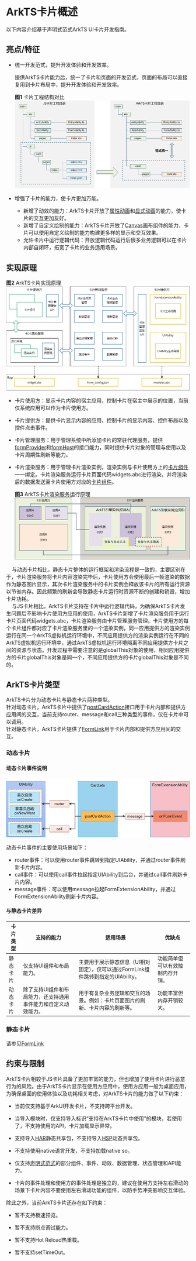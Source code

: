 # ArkTS卡片概述
以下内容介绍基于声明式范式ArkTS UI卡片开发指南。

## 亮点/特征
- 统一开发范式，提升开发体验和开发效率。

  提供ArkTS卡片能力后，统一了卡片和页面的开发范式，页面的布局可以直接复用到卡片布局中，提升开发体验和开发效率。

  **图1** 卡片工程结构对比  
  ![WidgetProject](figures/WidgetProject.png)

- 增强了卡片的能力，使卡片更加万能。
    - 新增了动效的能力：ArkTS卡片开放了[属性动画](../reference/apis-arkui/arkui-ts/ts-animatorproperty.md)和[显式动画](../reference/apis-arkui/arkui-ts/ts-explicit-animation.md)的能力，使卡片的交互更加友好。
    - 新增了自定义绘制的能力：ArkTS卡片开放了[Canvas](../reference/apis-arkui/arkui-ts/ts-components-canvas-canvas.md)画布组件的能力，卡片可以使用自定义绘制的能力构建更多样的显示和交互效果。
    - 允许卡片中运行逻辑代码：开放逻辑代码运行后很多业务逻辑可以在卡片内部自闭环，拓宽了卡片的业务适用场景。



## 实现原理
**图2** ArkTS卡片实现原理  
![WidgetPrinciple](figures/WidgetPrinciple.png)

- 卡片使用方：显示卡片内容的宿主应用，控制卡片在宿主中展示的位置，当前仅系统应用可以作为卡片使用方。

- 卡片提供方：提供卡片显示内容的应用，控制卡片的显示内容、控件布局以及控件点击事件。

- 卡片管理服务：用于管理系统中所添加卡片的常驻代理服务，提供[formProvider](../reference/apis-form-kit/js-apis-app-form-formProvider.md)<!--Del-->和[formHost](../reference/apis-form-kit/js-apis-app-form-formHost-sys.md)<!--DelEnd-->的接口能力，同时提供卡片对象的管理与使用以及卡片周期性刷新等能力。

- 卡片渲染服务：用于管理卡片渲染实例，渲染实例与卡片使用方上的<!--Del-->[<!--DelEnd-->卡片组件<!--Del-->](../reference/apis-arkui/arkui-ts/ts-basic-components-formcomponent-sys.md)<!--DelEnd-->一一绑定。卡片渲染服务运行卡片页面代码widgets.abc进行渲染，并将渲染后的数据发送至卡片使用方对应的<!--Del-->[<!--DelEnd-->卡片组件<!--Del-->](../reference/apis-arkui/arkui-ts/ts-basic-components-formcomponent-sys.md)<!--DelEnd-->。

  **图3** ArkTS卡片渲染服务运行原理  
  ![WidgetRender](figures/WidgetRender.png)

&nbsp;&nbsp;&nbsp;&nbsp;与动态卡片相比，静态卡片整体的运行框架和渲染流程是一致的，主要区别在于，卡片渲染服务将卡片内容渲染完毕后，卡片使用方会使用最后一帧渲染的数据作为静态图片显示，其次卡片渲染服务中的卡片实例会释放该卡片的所有运行资源以节省内存。因此频繁的刷新会导致静态卡片运行时资源不断的创建和销毁，增加卡片功耗。<br/>
&nbsp;&nbsp;&nbsp;&nbsp;与JS卡片相比，ArkTS卡片支持在卡片中运行逻辑代码，为确保ArkTS卡片发生问题后不影响卡片使用方应用的使用，ArkTS卡片新增了卡片渲染服务用于运行卡片页面代码widgets.abc，卡片渲染服务由卡片管理服务管理。卡片使用方的每个卡片组件都对应了卡片渲染服务里的一个渲染实例，同一应用提供方的渲染实例运行在同一个ArkTS虚拟机运行环境中，不同应用提供方的渲染实例运行在不同的ArkTS虚拟机运行环境中，通过ArkTS虚拟机运行环境隔离不同应用提供方卡片之间的资源与状态。开发过程中需要注意的是globalThis对象的使用，相同应用提供方的卡片globalThis对象是同一个，不同应用提供方的卡片globalThis对象是不同的。


## ArkTS卡片类型
ArkTS卡片分为动态卡片与静态卡片两种类型。
<br/>针对动态卡片，ArkTS卡片中提供了[postCardAction](../reference/apis-arkui/js-apis-postCardAction.md#postcardaction)接口用于卡片内部和提供方应用间的交互，当前支持router、message和call三种类型的事件，仅在卡片中可以调用。
<br/>针对静态卡片，ArkTS卡片提供了[FormLink](../reference/apis-arkui/arkui-ts/ts-container-formlink.md)用于卡片内部和提供方应用间的交互。

### 动态卡片
#### 动态卡片事件说明
![WidgetPostCardAction](figures/WidgetPostCardAction.png)

动态卡片事件的主要使用场景如下：
- router事件：可以使用router事件跳转到指定UIAbility，并通过router事件刷新卡片内容。
- call事件：可以使用call事件拉起指定UIAbility到后台，并通过call事件刷新卡片内容。
- message事件：可以使用message拉起FormExtensionAbility，并通过FormExtensionAbility刷新卡片内容。

#### 与静态卡片差异

| 卡片类型 | 支持的能力 | 适用场景 | 优缺点 |
| ------- | ------ | ------- | ------- | 
| 静态卡片 | 仅支持UI组件和布局能力。| 主要用于展示静态信息（UI相对固定），仅可以通过FormLink组件跳转到指定的UIAbility。| 功能简单但可以有效控制内存开销。|
| 动态卡片 | 除了支持UI组件和布局能力，还支持通用事件能力和自定义动效能力。 | 用于有复杂业务逻辑和交互的场景。例如：卡片页面图片的刷新、卡片内容的刷新等。| 功能丰富但内存开销较大。|


### 静态卡片
请参见[FormLink](../reference/apis-arkui/arkui-ts/ts-container-formlink.md)

## 约束与限制
ArkTS卡片相较于JS卡片具备了更加丰富的能力，但也增加了使用卡片进行恶意行为的风险。由于ArkTS卡片显示在使用方应用中，使用方应用一般为桌面应用，为确保桌面的使用体验以及功耗相关考虑，对ArkTS卡片的能力做了以下约束：

- 当前仅支持基于ArkUI开发卡片，不支持跨平台开发。

- 当导入模块时，仅支持导入标识“支持在ArkTS卡片中使用”的模块，若使用了，不支持使用的API，卡片加载显示异常。

- 支持导入[HAR](../quick-start/har-package.md)静态共享包，不支持导入[HSP](../quick-start/in-app-hsp.md)动态共享包。

- 不支持使用native语言开发，不支持加载native so。

- 仅支持[声明式范式](../ui/arkts-ui-development-overview.md)的部分组件、事件、动效、数据管理、状态管理和API能力。

- 卡片的事件处理和使用方的事件处理是独立的，建议在使用方支持左右滑动的场景下卡片内容不要使用左右滑动功能的组件，以防手势冲突影响交互体验。

除此之外，当前ArkTS卡片还存在如下约束：

- 暂不支持极速预览。

- 暂不支持断点调试能力。

- 暂不支持Hot Reload热重载。

- 暂不支持setTimeOut。
